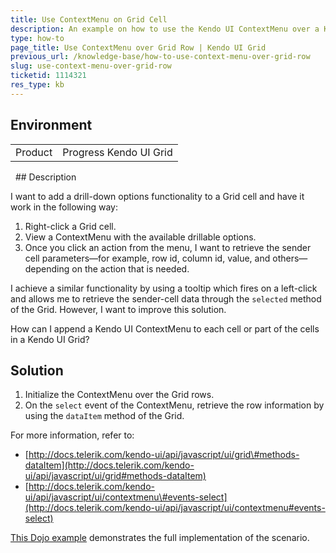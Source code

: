 ```yaml
---
title: Use ContextMenu on Grid Cell
description: An example on how to use the Kendo UI ContextMenu over a Kendo UI Grid row.
type: how-to
page_title: Use ContextMenu over Grid Row | Kendo UI Grid
previous_url: /knowledge-base/how-to-use-context-menu-over-grid-row
slug: use-context-menu-over-grid-row
ticketid: 1114321
res_type: kb
---
```


## Environment

<table>
 <tr>
  <td>Product</td>
  <td>Progress Kendo UI Grid</td>
 </tr>
</table>
 
## Description

I want to add a drill-down options functionality to a Grid cell and have it work in the following way:

1. Right-click a Grid cell.
1. View a ContextMenu with the available drillable options.
1. Once you click an action from the menu, I want to retrieve the sender cell parameters&mdash;for example, row id, column id, value, and others&mdash;depending on the action that is needed.

I achieve a similar functionality by using a tooltip which fires on a left-click and allows me to retrieve the sender-cell data through the `selected` method of the Grid. However, I want to improve this solution.

How can I append a Kendo UI ContextMenu to each cell or part of the cells in a Kendo UI Grid?

## Solution

1. Initialize the ContextMenu over the Grid rows.
1. On the `select` event of the ContextMenu, retrieve the row information by using the `dataItem` method of the Grid.

For more information, refer to:  
* [http://docs.telerik.com/kendo-ui/api/javascript/ui/grid\#methods-dataItem](http://docs.telerik.com/kendo-ui/api/javascript/ui/grid#methods-dataItem)  
* [http://docs.telerik.com/kendo-ui/api/javascript/ui/contextmenu\#events-select](http://docs.telerik.com/kendo-ui/api/javascript/ui/contextmenu#events-select)  

[This Dojo example](http://dojo.telerik.com/iNuXet) demonstrates the full implementation of the scenario.

